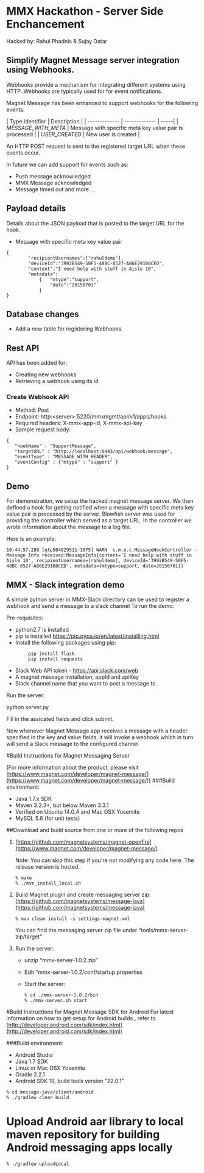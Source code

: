 MMX Hackathon - Server Side Enchancement
========================================
Hacked by: Rahul Phadnis & Sujay Datar

Simplify Magnet Message server integration using Webhooks.
----------------------------------------------------------

Webhooks provide a mechanism for integrating different systems using HTTP. Webhooks are typically used for
for event notifications.

Magnet Message has been enhanced to support webhooks for the following events:

| Type Identifier | Description |
| ------------- | ------------- | -----|
| _MESSAGE_WITH_META_ | Message with specific meta key value pair is processed |
| _USER_CREATED_        | New user is created |


An HTTP POST request is sent to the registered target URL when these events occur.

In future we can add support for events such as:
- Push message acknowledged
- MMX Message acknowledged
- Message timed out
and more....

## Payload details
Details about the JSON payload that is posted to the target URL for the hook.
 
* Message with specific meta key value pair
````
{
        "recipientUsernames":["rahuldemo"],
        "deviceId":"3992B549-50F5-48BC-8527-A86E291B8CED",
        "content":"I need help with stuff in Aisle 10",
        "metadata":
            {   "mtype":"support",
                "date":"20150701"
            }
}
````    

## Database changes

- Add a new table for registering Webhooks.

## Rest API
API has been added for:
- Creating new webhooks
- Retrieving a webhook using its id

###  Create Webhook API
* Method: Post
* Endpoint: http:\<server\>:5220/mmxmgmt/api/v1/apps/hooks
* Required headers: X-mmx-app-id, X-mmx-api-key
* Sample request body:
```
{
   "hookName" : "SupportMessage",
   "targetURL" : "http://localhost:8443/api/webhook/message",
   "eventType" : "MESSAGE_WITH_HEADER",
   "eventConfig" : {"mtype" : "support" }
}
```
## Demo
For demonstration, we setup the hacked magnet message server. We then defined a hook for getting notified when a message with specific meta key value pair is 
processed by the server. Blowfish server was used for providing the controller which served as a target URL. 
In the controller we wrote information about the message to a log file.

Here is an example:
```
10:44:57.288 [qtp504829511-1075] WARN  c.m.e.c.MessageHookController - Message Info received:MessageInfo{content='I need help with stuff in Aisle 10', recipientUsernames=[rahuldemo], deviceId='3992B549-50F5-48BC-8527-A86E291B8CED', metadata={mtype=support, date=20150701}}

```

## MMX - Slack integration demo

A simple python server in MMX-Slack directory can be used to register a webhook and send a message to a slack channel
To run the demo:

Pre-requisites:

- python2.7 is installed
- pip is installed https://pip.pypa.io/en/latest/installing.html
- Install the following packages using pip:
```
		pip install flask
		pip install requests
```
- Slack Web API token - https://api.slack.com/web
- A magnet message installation, appId and apiKey
- Slack channel name that you want to post a message to.

Run the server:

python server.py

Fill in the assicated fields and click submit.

Now whenever Magnet Message app receives a message with a header specified in the key and value fields, it will invoke a webhook which in turn will send a Slack message to the configured channel



#Build Instructions for Magnet Messaging Server

(For more information about the product, please visit [https://www.magnet.com/developer/magnet-message/](https://www.magnet.com/developer/magnet-message/))
###Build environment:

- Java 1.7.x SDK
- Maven 3.2.3+, but below Maven 3.3.1
- Verified on Ubuntu 14.0.4 and Mac OSX Yosemite
- MySQL 5.6 (for unit tests)


##Download and build source from one or more of the following repos

1. [https://github.com/magnetsystems/magnet-openfire](https://www.magnet.com/developer/magnet-message/)

   Note: You can skip this step if you're not modifying any code here. The release version is hosted.

   ```
   % make
   % ./mvn_install_local.sh
   ```
2. Build Magnet plugin and create messaging server zip: [https://github.com/magnetsystems/message-java](https://github.com/magnetsystems/message-java)

   ```
   % mvn clean install -s settings-magnet.xml
   ```
   You can find the messaging server zip file under “tools/mmx-server-zip/target”

3. Run the server:
   - unzip “mmx-server-1.0.2.zip”
   - Edit “mmx-server-1.0.2/conf/startup.properties
   - Start the server: 
   
     ```
     % cd ./mmx-server-1.0.2/bin
     % ./mmx-server.sh start
     ```
 


#Build Instructions for Magnet Message SDK for Android
For latest information on how to get setup for Android builds , refer to [http://developer.android.com/sdk/index.html](http://developer.android.com/sdk/index.html)

###Build environment:

- Android Studio
- Java 1.7 SDK
- Linux or Mac OSX Yosemite
- Gradle 2.2.1
- Android SDK 19, build tools version ”22.0.1"

```
% cd message-java/client/android
% ./gradlew clean build
```

# Upload Android aar library to local maven repository for building Android messaging apps locally
```
% ./gradlew uploadLocal
```
